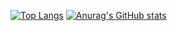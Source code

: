 [![Top Langs](https://github-readme-stats.vercel.app/api/top-langs/?username=ks0927)](https://github.com/ks0927/github-readme-stats)
[![Anurag's GitHub stats](https://github-readme-stats.vercel.app/api?username=ks0927)](https://github.com/ks0927/github-readme-stats)
